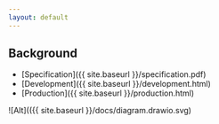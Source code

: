 ```yaml
---
layout: default
---
```

## Background

* [Specification]({{ site.baseurl }}/specification.pdf)
* [Development]({{ site.baseurl }}/development.html)
* [Production]({{ site.baseurl }}/production.html)



![Alt](({{ site.baseurl }}/docs/diagram.drawio.svg)


